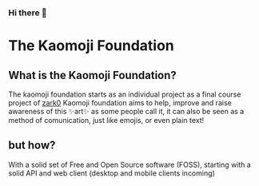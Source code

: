 ### Hi there 👋

# The Kaomoji Foundation

## What is the Kaomoji Foundation?

The kaomoji foundation starts as an individual project as a final course project of [zark0](https://github.com/zark0-UwU)
Kaomoji foundation aims to help, improve and raise awareness of this ✨art✨ as some people call it, it can also be seen as a method of comunication, just like emojis, or even plain text!

## but how?

With a solid set of Free and Open Source software (FOSS), starting with a solid API and web client (desktop and mobile clients incoming)


<!--
**kaomoji-foundation/kaomoji-foundation** is a ✨ _special_ ✨ repository because its `README.md` (this file) appears on your GitHub profile.

Here are some ideas to get you started:

- 🔭 I’m currently working on ...
- 🌱 I’m currently learning ...
- 👯 I’m looking to collaborate on ...
- 🤔 I’m looking for help with ...
- 💬 Ask me about ...
- 📫 How to reach me: ...
- 😄 Pronouns: ...
- ⚡ Fun fact: ...
-->
